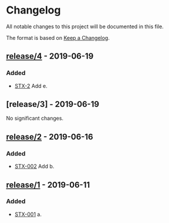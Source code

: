 # Changelog
All notable changes to this project will be documented in this file.

The format is based on [Keep a Changelog](https://keepachangelog.com/en/1.0.0/).

## [release/4](https://github.com/SMaciej/release-automation-sandbox/compare/release/3...release/4) - 2019-06-19
### Added
- [STX-2](https://firmstep.atlassian.net/browse/STX-2) Add e.

## [release/3] - 2019-06-19
No significant changes.

## [release/2](https://github.com/SMaciej/release-automation-sandbox/compare/release/1...release/2) - 2019-06-16
### Added
- [STX-002](https://firmstep.atlassian.net/browse/STX-002) Add b.

## [release/1](https://github.com/SMaciej/release-automation-sandbox/compare/release/1...release/2) - 2019-06-11
### Added
- [STX-001](https://firmstep.atlassian.net/browse/STX-001) a.

